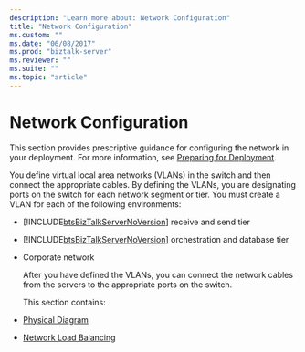 ```yaml
---
description: "Learn more about: Network Configuration"
title: "Network Configuration"
ms.custom: ""
ms.date: "06/08/2017"
ms.prod: "biztalk-server"
ms.reviewer: ""
ms.suite: ""
ms.topic: "article"
---
```

# Network Configuration
This section provides prescriptive guidance for configuring the network in your deployment. For more information, see [Preparing for Deployment](../../adapters-and-accelerators/accelerator-swift/preparing-for-deployment.md).  

 You define virtual local area networks (VLANs) in the switch and then connect the appropriate cables. By defining the VLANs, you are designating ports on the switch for each network segment or tier. You must create a VLAN for each of the following environments:  

- [!INCLUDE[btsBizTalkServerNoVersion](../../includes/btsbiztalkservernoversion-md.md)] receive and send tier  

- [!INCLUDE[btsBizTalkServerNoVersion](../../includes/btsbiztalkservernoversion-md.md)] orchestration and database tier  

- Corporate network  

  After you have defined the VLANs, you can connect the network cables from the servers to the appropriate ports on the switch.  

  This section contains:  

- [Physical Diagram](../../adapters-and-accelerators/accelerator-swift/physical-diagram.md)  

- [Network Load Balancing](../../adapters-and-accelerators/accelerator-swift/network-load-balancing.md)
